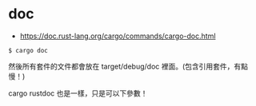 # doc

* https://doc.rust-lang.org/cargo/commands/cargo-doc.html

```
$ cargo doc
```

然後所有套件的文件都會放在 target/debug/doc 裡面。(包含引用套件，有點慢！)

cargo rustdoc 也是一樣，只是可以下參數！
